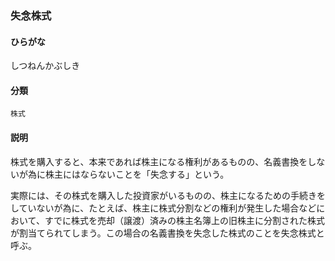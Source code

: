 <div style="display:none;">

## [あ行](securities-terms?id=あ行)
## [か行](securities-terms?id=か行)
## [さ行](securities-terms?id=さ行)

</div>

### 失念株式

#### ひらがな

しつねんかぶしき

#### 分類

`株式`

#### 説明

株式を購入すると、本来であれば株主になる権利があるものの、名義書換をしないが為に株主にはならないことを「失念する」という。
 
実際には、その株式を購入した投資家がいるものの、株主になるための手続きをしていないが為に、たとえば、株主に株式分割などの権利が発生した場合などにおいて、すでに株式を売却（譲渡）済みの株主名簿上の旧株主に分割された株式が割当てられてしまう。この場合の名義書換を失念した株式のことを失念株式と呼ぶ。

<div style="display:none;">

## [た行](securities-terms?id=た行)
## [な行](securities-terms?id=な行)
## [は行](securities-terms?id=は行)
## [ま行](securities-terms?id=ま行)
## [や行](securities-terms?id=や行)
## [ら行](securities-terms?id=ら行)
## [わ行](securities-terms?id=わ行)
## [英数字・記号](securities-terms?id=英数字・記号)

</div>

